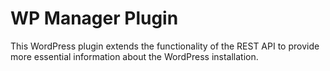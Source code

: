 # WP Manager Plugin
This WordPress plugin extends the functionality of the REST API to provide more essential information about the WordPress installation.